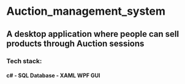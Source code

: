 # Auction_management_system
## A desktop application where people can sell products through Auction sessions 
### Tech stack:
#### c# - SQL Database - XAML WPF GUI
